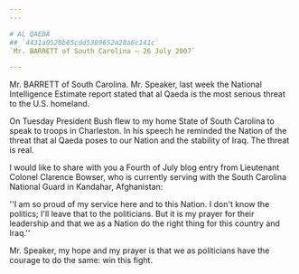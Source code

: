 ```yaml
---
---

# AL QAEDA
## `4431a0528b65cdd5389652a28a6c141c`
`Mr. BARRETT of South Carolina — 26 July 2007`

---
```



Mr. BARRETT of South Carolina. Mr. Speaker, last week the National 
Intelligence Estimate report stated that al Qaeda is the most serious 
threat to the U.S. homeland.

On Tuesday President Bush flew to my home State of South Carolina to 
speak to troops in Charleston. In his speech he reminded the Nation of 
the threat that al Qaeda poses to our Nation and the stability of Iraq. 
The threat is real.

I would like to share with you a Fourth of July blog entry from 
Lieutenant Colonel Clarence Bowser, who is currently serving with the 
South Carolina National Guard in Kandahar, Afghanistan:

''I am so proud of my service here and to this Nation. I don't know 
the politics; I'll leave that to the politicians. But it is my prayer 
for their leadership and that we as a Nation do the right thing for 
this country and Iraq.''

Mr. Speaker, my hope and my prayer is that we as politicians have the 
courage to do the same: win this fight.
